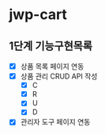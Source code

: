 # jwp-cart

## 1단계 기능구현목록
- [x] 상품 목록 페이지 연동
- [x] 상품 관리 CRUD API 작성
  - [x] C
  - [x] R
  - [x] U
  - [x] D
- [x] 관리자 도구 페이지 연동
